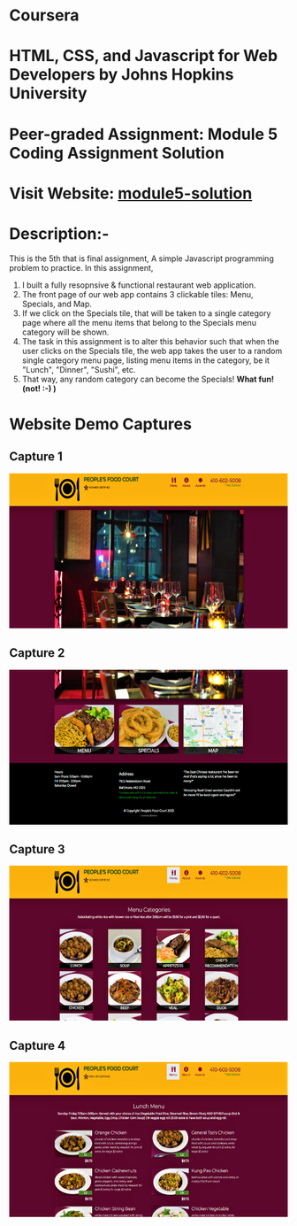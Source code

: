 # Coursera
# HTML, CSS, and Javascript for Web Developers by Johns Hopkins University 
# Peer-graded Assignment: Module 5 Coding Assignment Solution
# Visit Website: [module5-solution](https://pranabkumarsahoo.github.io/module5-solution)
# Description:-
  This is the 5th that is final assignment, 
  A simple Javascript programming problem to practice.
  In this assignment,
  1. I built a fully resopnsive & functional restaurant web application. 
  2. The front page of our web app contains 3 clickable tiles: Menu, Specials, and Map. 
  3. If we click on the Specials tile, that will be taken to a single category page where all the menu items that belong to the Specials menu category will be shown. 
  4. The task in this assignment is to alter this behavior such that when the user clicks on the Specials tile, the web app takes the user to a random single category menu page, listing menu items in the category, be it "Lunch", "Dinner", "Sushi", etc. 
  5. That way, any random category can become the Specials! 
  **What fun! (not! :-) )**
 
# Website Demo Captures

## Capture 1 ##
<img src="https://github.com/PranabKumarSahoo/module5-solution/blob/master/Website%20Demo%20Captures/capture1.png" width="550" height="280">

## Capture 2 ##
<img src="https://github.com/PranabKumarSahoo/module5-solution/blob/master/Website%20Demo%20Captures/capture2.png" width="550" height="280">

## Capture 3 ##
<img src="https://github.com/PranabKumarSahoo/module5-solution/blob/master/Website%20Demo%20Captures/capture3.png" width="550" height="280">

## Capture 4 ##
<img src="https://github.com/PranabKumarSahoo/module5-solution/blob/master/Website%20Demo%20Captures/capture4.png" width="550" height="280">
